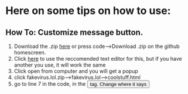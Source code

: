 # Here on some tips on how to use:
## How To: Customize message button.
1. Download the .zip [here](https://github.com/enderonSchool/fakevirus.lol/files/7842828/fakevirus.lol-main.zip) or press code-->Download .zip on the github homescreen.
2. Click [here](https://texteditor.co) to use the reccomended text editor for this, but if you have another you use, it will work the same
3. Click open from computer and you will get a popup
4. click fakevirus.lol.zip-->fakevirus.lol-->coolstuff.html
5. go to line 7 in the code, in the <button> tag. Change where it says 
